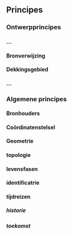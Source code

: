 ## Principes

### Ontwerpprincipes

#### ...

#### Bronverwijzing

#### Dekkingsgebied

#### ...

### Algemene principes

#### Bronhouders

#### Coördinatenstelsel

#### Geometrie

#### topologie

#### levensfasen

#### identificatrie

#### tijdreizen

##### historie

##### toekomst


